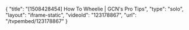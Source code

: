 {
    "title": "[1508428454] How To Wheelie | GCN's Pro Tips",
    "type": "solo",
    "layout": "iframe-static",
    "videoId": "123178867",
    "url": "\/tvpembed\/123178867"
}